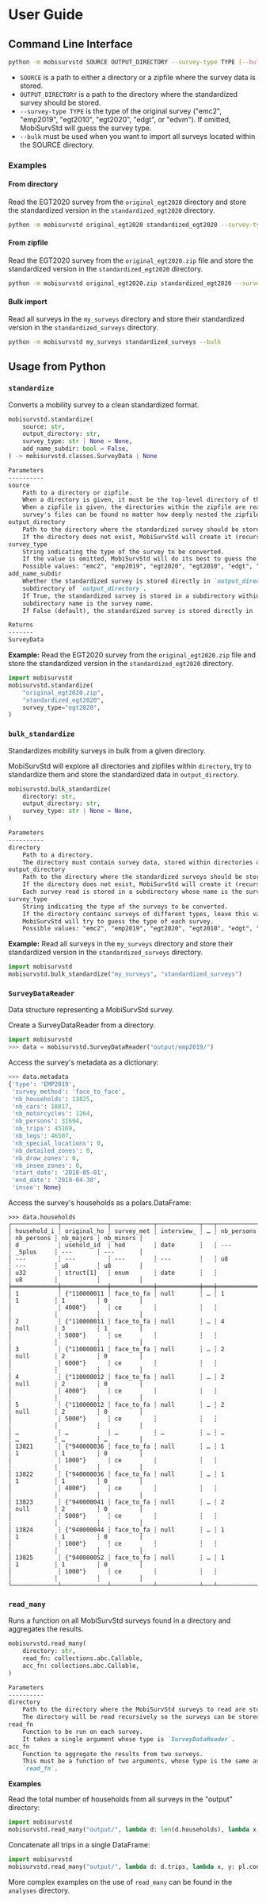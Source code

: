 # User Guide

## Command Line Interface

```bash
python -m mobisurvstd SOURCE OUTPUT_DIRECTORY --survey-type TYPE [--bulk]
```

- `SOURCE` is a path to either a directory or a zipfile where the survey data is stored.
- `OUTPUT_DIRECTORY` is a path to the directory where the standardized survey should be stored.
- `--survey-type TYPE` is the type of the original survey ("emc2", "emp2019", "egt2010", "egt2020",
  "edgt", or "edvm"). If omitted, MobiSurvStd will guess the survey type.
- `--bulk` must be used when you want to import all surveys located within the SOURCE directory.

### Examples

#### From directory

Read the EGT2020 survey from the `original_egt2020` directory and store the standardized version in
the `standardized_egt2020` directory.

```bash
python -m mobisurvstd original_egt2020 standardized_egt2020 --survey-type egt2020
```

#### From zipfile

Read the EGT2020 survey from the `original_egt2020.zip` file and store the standardized version in
the `standardized_egt2020` directory.

```bash
python -m mobisurvstd original_egt2020.zip standardized_egt2020 --survey-type egt2020
```

#### Bulk import

Read all surveys in the `my_surveys` directory and store their standardized version in the
`standardized_surveys` directory.

```bash
python -m mobisurvstd my_surveys standardized_surveys --bulk
```

## Usage from Python

### `standardize`

Converts a mobility survey to a clean standardized format.

```python
mobisurvstd.standardize(
    source: str,
    output_directory: str,
    survey_type: str | None = None,
    add_name_subdir: bool = False,
) -> mobisurvstd.classes.SurveyData | None
```

```markdown
Parameters
----------
source
    Path to a directory or zipfile.
    When a directory is given, it must be the top-level directory of the survey to be converted.
    When a zipfile is given, the directories within the zipfile are read recursively so that the
    survey's files can be found no matter how deeply nested the zipfile is.
output_directory
    Path to the directory where the standardized survey should be stored.
    If the directory does not exist, MobiSurvStd will create it (recursively).
survey_type
    String indicating the type of the survey to be converted.
    If the value is omitted, MobiSurvStd will do its best to guess the survey type.
    Possible values: "emc2", "emp2019", "egt2020", "egt2010", "edgt", "edvm".
add_name_subdir
    Whether the standardized survey is stored directly in `output_directory` or within a
    subdirectory of `output_directory`.
    If True, the standardized survey is stored in a subdirectory within `output_directory`. The
    subdirectory name is the survey name.
    If False (default), the standardized survey is stored directly in `output_directory`.

Returns
-------
SurveyData
```

**Example:** Read the EGT2020 survey from the `original_egt2020.zip` file and store the
standardized version in the `standardized_egt2020` directory.

```python
import mobisurvstd
mobisurvstd.standardize(
    "original_egt2020.zip",
    "standardized_egt2020",
    survey_type="egt2020",
)
```

### `bulk_standardize`

Standardizes mobility surveys in bulk from a given directory.

MobiSurvStd will explore all directories and zipfiles within `directory`, try to standardize
them and store the standardized data in `output_directory`.

```python
mobisurvstd.bulk_standardize(
    directory: str,
    output_directory: str,
    survey_type: str | None = None,
)
```

```markdown
Parameters
----------
directory
    Path to a directory.
    The directory must contain survey data, stored within directories or zipfiles.
output_directory
    Path to the directory where the standardized surveys should be stored.
    If the directory does not exist, MobiSurvStd will create it (recursively).
    Each survey read is stored in a subdirectory whose name is the survey's name.
survey_type
    String indicating the type of the surveys to be converted.
    If the directory contains surveys of different types, leave this value to None and
    MobiSurvStd will try to guess the type of each survey.
    Possible values: "emc2", "emp2019", "egt2020", "egt2010", "edgt", "edvm".
```

**Example:** Read all surveys in the `my_surveys` directory and store their standardized version
in the `standardized_surveys` directory.

```python
import mobisurvstd
mobisurvstd.bulk_standardize("my_surveys", "standardized_surveys")
```

### `SurveyDataReader`

Data structure representing a MobiSurvStd survey.

Create a SurveyDataReader from a directory.

```python
import mobisurvstd
>>> data = mobisurvstd.SurveyDataReader("output/emp2019/")
```

Access the survey's metadata as a dictionary:

```python
>>> data.metadata
{'type': 'EMP2019',
 'survey_method': 'face_to_face',
 'nb_households': 13825,
 'nb_cars': 18817,
 'nb_motorcycles': 1264,
 'nb_persons': 31694,
 'nb_trips': 45169,
 'nb_legs': 46507,
 'nb_special_locations': 0,
 'nb_detailed_zones': 0,
 'nb_draw_zones': 0,
 'nb_insee_zones': 0,
 'start_date': '2018-05-01',
 'end_date': '2019-04-30',
 'insee': None}
```

Access the survey's households as a polars.DataFrame:

```
>>> data.households
┌─────────────┬─────────────┬────────────┬────────────┬───┬────────────┬────────────┬───────────┬───────────┐
│ household_i ┆ original_ho ┆ survey_met ┆ interview_ ┆ … ┆ nb_persons ┆ nb_persons ┆ nb_majors ┆ nb_minors │
│ d           ┆ usehold_id  ┆ hod        ┆ date       ┆   ┆ ---        ┆ _5plus     ┆ ---       ┆ ---       │
│ ---         ┆ ---         ┆ ---        ┆ ---        ┆   ┆ u8         ┆ ---        ┆ u8        ┆ u8        │
│ u32         ┆ struct[1]   ┆ enum       ┆ date       ┆   ┆            ┆ u8         ┆           ┆           │
╞═════════════╪═════════════╪════════════╪════════════╪═══╪════════════╪════════════╪═══════════╪═══════════╡
│ 1           ┆ {"110000011 ┆ face_to_fa ┆ null       ┆ … ┆ 1          ┆ 1          ┆ 1         ┆ 0         │
│             ┆ 4000"}      ┆ ce         ┆            ┆   ┆            ┆            ┆           ┆           │
│ 2           ┆ {"110000011 ┆ face_to_fa ┆ null       ┆ … ┆ 4          ┆ null       ┆ 3         ┆ 1         │
│             ┆ 5000"}      ┆ ce         ┆            ┆   ┆            ┆            ┆           ┆           │
│ 3           ┆ {"110000011 ┆ face_to_fa ┆ null       ┆ … ┆ 2          ┆ null       ┆ 2         ┆ 0         │
│             ┆ 6000"}      ┆ ce         ┆            ┆   ┆            ┆            ┆           ┆           │
│ 4           ┆ {"110000012 ┆ face_to_fa ┆ null       ┆ … ┆ 2          ┆ null       ┆ 2         ┆ 0         │
│             ┆ 4000"}      ┆ ce         ┆            ┆   ┆            ┆            ┆           ┆           │
│ 5           ┆ {"110000012 ┆ face_to_fa ┆ null       ┆ … ┆ 2          ┆ null       ┆ 2         ┆ 0         │
│             ┆ 5000"}      ┆ ce         ┆            ┆   ┆            ┆            ┆           ┆           │
│ …           ┆ …           ┆ …          ┆ …          ┆ … ┆ …          ┆ …          ┆ …         ┆ …         │
│ 13821       ┆ {"940000036 ┆ face_to_fa ┆ null       ┆ … ┆ 1          ┆ 1          ┆ 1         ┆ 0         │
│             ┆ 1000"}      ┆ ce         ┆            ┆   ┆            ┆            ┆           ┆           │
│ 13822       ┆ {"940000036 ┆ face_to_fa ┆ null       ┆ … ┆ 1          ┆ 1          ┆ 1         ┆ 0         │
│             ┆ 4000"}      ┆ ce         ┆            ┆   ┆            ┆            ┆           ┆           │
│ 13823       ┆ {"940000041 ┆ face_to_fa ┆ null       ┆ … ┆ 2          ┆ null       ┆ 2         ┆ 0         │
│             ┆ 5000"}      ┆ ce         ┆            ┆   ┆            ┆            ┆           ┆           │
│ 13824       ┆ {"940000044 ┆ face_to_fa ┆ null       ┆ … ┆ 1          ┆ 1          ┆ 1         ┆ 0         │
│             ┆ 1000"}      ┆ ce         ┆            ┆   ┆            ┆            ┆           ┆           │
│ 13825       ┆ {"940000052 ┆ face_to_fa ┆ null       ┆ … ┆ 1          ┆ 1          ┆ 1         ┆ 0         │
│             ┆ 1000"}      ┆ ce         ┆            ┆   ┆            ┆            ┆           ┆           │
└─────────────┴─────────────┴────────────┴────────────┴───┴────────────┴────────────┴───────────┴───────────┘
```

### `read_many`

Runs a function on all MobiSurvStd surveys found in a directory and aggregates the results.

```python
mobisurvstd.read_many(
    directory: str,
    read_fn: collections.abc.Callable,
    acc_fn: collections.abc.Callable,
)
```

```markdown
Parameters
----------
directory
    Path to the directory where the MobiSurvStd surveys to read are stored.
    The directory will be read recursively so the surveys can be stored in subdirectories.
read_fn
    Function to be run on each survey.
    It takes a single argument whose type is `SurveyDataReader`.
acc_fn
    Function to aggregate the results from two surveys.
    This must be a function of two arguments, whose type is the same as the return type of
    `read_fn`.
```

**Examples**

Read the total number of households from all surveys in the "output" directory:

```python
import mobisurvstd
mobisurvstd.read_many("output/", lambda d: len(d.households), lambda x, y: x + y)
```

Concatenate all trips in a single DataFrame:

```python
import mobisurvstd
mobisurvstd.read_many("output/", lambda d: d.trips, lambda x, y: pl.concat((x, y)))
```

More complex examples on the use of `read_many` can be found in the `analyses` directory.
